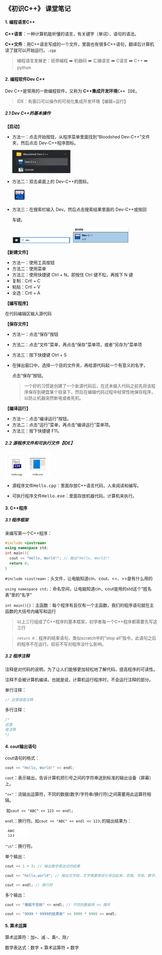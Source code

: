 ## 《初识C++》 课堂笔记

#### 1. 编程语言C++

**C++语言**：一种计算机能听懂的语言，有关键字（单词）、语句的语法。

**C++文件**：用C++语言写成的一个文件，里面也有很多C++语句，翻译后计算机读了就可以开始运行。`.cpp`

> 编程语言发展史：纸带编程 ➡️ 机器码 ➡️ 汇编语言 ➡️ C语言  ➡️ C++ ➡️ python 



#### 2. 编程软件Dev C++

Dev C++是常用的一款编程软件，又称为 **C++集成开发环境**<kbd>C++ IDE</kbd>。

> IDE：有窗口可以操作的可视化集成开发环境【编辑+运行】

##### 2.1 Dev C++的基本操作

**【启动】**

- 方法一：点击开始按钮，从程序菜单里面找到“Bloodshed Dev-C++”文件夹，然后点击 Dev-C++程序图标。

  <img src="https://github.com/sea-wyrm/study-notes/raw/main/picture/image-20220522152139430.png" width="40%" height="40%" />

- 方法二：双击桌面上的 Dev-C++的图标。

  <img src="https://github.com/sea-wyrm/study-notes/raw/main/picture/image-20220522152205129.png" width="10%" height="10%"/>

- 方法三：在搜索栏输入 Dev。然后点击搜索结果里面的 Dev-C++或按回

  车键。

  <img src="https://github.com/sea-wyrm/study-notes/raw/main/picture/image-20220522152225890.png" width="40%" height="40%" />

  <img src="https://github.com/sea-wyrm/study-notes/raw/main/picture/image-20220522152307616.png" width="40%" height="40%" />

**【新建文件】**

- 方法一：使用工具按钮
- 方法二：使用菜单
- 方法三：使用快捷键 Ctrl + N。即按住 Ctrl 键不松，再按下 N 键
- 复制：Crtl + C
- 粘贴：Crtl + V
- 全选：Crtl + A

**【编写程序】**

在代码编辑区输入源代码

**【保存文件】**

- 方法一：点击“保存”按钮

- 方法二：点击“文件”菜单，再点击“保存”菜单项，或者“另存为”菜单项

- 方法三：按下快捷键 Ctrl + S

- 在弹出窗口中，选择一个目的文件夹，再给源代码起一个有意义的名字，

  点击“保存”按钮。

  > 一个好的习惯是创建了一个新源代码后，在还未输入代码之前先将该程序保存到硬盘某个目录下，然后在编辑代码过程中经常性地保存程序，以防止机器突然断电或者死机。

**【编译运行】**

- 方法一：点击“编译运行”按钮。
- 方法二：点击“运行”菜单，再点击“编译运行”菜单项。
- 方法三：按下快捷键 F11。



##### 2.2 **源程序文件和可执行文件**【IDE】

<img src="https://github.com/sea-wyrm/study-notes/raw/main/picture/image-20220522151841709.png" width="30%" />

- 源程序文件<kbd>Hello.cpp</kbd>：里面存放C++语言代码，人来阅读和编写。 

- 可执行程序文件<kbd>Hello.exe</kbd>：里面存放机器代码，计算机来执行。



#### 3. C++程序

##### 3.1 程序框架

来编写第一个C++程序：

```C++
#include <iostream>
using namespace std;
int main(){
  cout << "Hello, World!"; // 输出"Hello, World!"
  return 0;
}
```

`#include <iostream>`：头文件，让电脑知道cin、cout、<<、>>是有什么用的

`using namespace std;`：命名空间，让电脑知道cin、cout是用的std这个“姓名表”里的“名字”

`int main(){}`：主函数：每个程序有且仅有一个主函数，我们的程序语句就在主函数的大括号内编写和运行

> 以上三行组成了C++程序的基本框架，初学者每一个C++程序都需要先写这三行

> `return 0`：程序的结束语句，类似scratch中的“stop all”指令，此语句之后的程序不在运行。目前不写对程序没什么影响。



##### 3.2 程序注释

注释是对代码的说明，为了让人们能够更加轻松地了解代码，提高程序的可读性。

注释不会被计算机编译。也就是说，计算机运行程序时，不会运行注释的部分。

单行注释：

```C++
// 这里就是注释
```

多行注释：

```C++
/*
这里
是注释
*/
```



#### 4. cout输出语句

cout语句的格式：

```C++
cout << "Hello, World!" << endl;
```

`cout`：表示输出，告诉计算机把引号之间的字符串送到标准的输出设备（屏幕）上。

`"<<"`：流输出运算符，不同的数据(数字/字符串/换行符)之间需要用此运算符相隔。

​			如`cout << "ABC" << 123 << endl;`

`endl`：换行符。如`cout << "ABC" << endl << 123;`的输出结果为：

<img src="https://github.com/sea-wyrm/study-notes/raw/main/picture/image-20220522154345012.png" width="15%" />

`"\n"`：换行符。



单个输出：

```C++
cout << 1 + 3; // 输出数学表达式的结果
```

```C++
cout << "hello,world"; // 输出文字段，文字需要用双引号包起来。空格、字母、数字、其他符号都可以是文字段
```

```C++
cout << endl; // 换行符
```



多个输出：

```c++
cout << "春眠不觉晓" << endl; // 不同的数据用 << 隔开
```

```C++
cout << "9999 * 9999的结果是" << 9999 * 9999 << endl;
```

 

#### 5. 算术运算

算术运算符：加`+`、减`-`、乘`*`、除`/`

数学表达式：数字 + 算术运算符 + 数字
